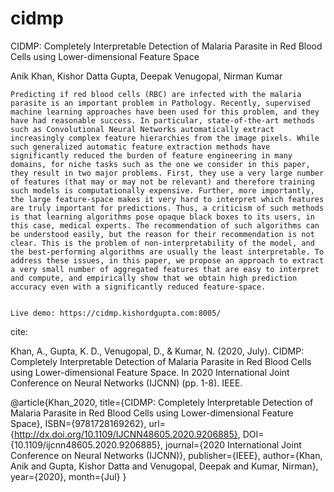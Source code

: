 # cidmp
CIDMP: Completely Interpretable Detection of Malaria Parasite in Red Blood Cells using Lower-dimensional Feature Space


Anik Khan, Kishor Datta Gupta, Deepak Venugopal, Nirman Kumar

    Predicting if red blood cells (RBC) are infected with the malaria parasite is an important problem in Pathology. Recently, supervised machine learning approaches have been used for this problem, and they have had reasonable success. In particular, state-of-the-art methods such as Convolutional Neural Networks automatically extract increasingly complex feature hierarchies from the image pixels. While such generalized automatic feature extraction methods have significantly reduced the burden of feature engineering in many domains, for niche tasks such as the one we consider in this paper, they result in two major problems. First, they use a very large number of features (that may or may not be relevant) and therefore training such models is computationally expensive. Further, more importantly, the large feature-space makes it very hard to interpret which features are truly important for predictions. Thus, a criticism of such methods is that learning algorithms pose opaque black boxes to its users, in this case, medical experts. The recommendation of such algorithms can be understood easily, but the reason for their recommendation is not clear. This is the problem of non-interpretability of the model, and the best-performing algorithms are usually the least interpretable. To address these issues, in this paper, we propose an approach to extract a very small number of aggregated features that are easy to interpret and compute, and empirically show that we obtain high prediction accuracy even with a significantly reduced feature-space. 
    
    
    Live demo: https://cidmp.kishordgupta.com:8005/

cite:

Khan, A., Gupta, K. D., Venugopal, D., & Kumar, N. (2020, July). CIDMP: Completely Interpretable Detection of Malaria Parasite in Red Blood Cells using Lower-dimensional Feature Space. In 2020 International Joint Conference on Neural Networks (IJCNN) (pp. 1-8). IEEE.

@article{Khan_2020,
   title={CIDMP: Completely Interpretable Detection of Malaria Parasite in Red Blood Cells using Lower-dimensional Feature Space},
   ISBN={9781728169262},
   url={http://dx.doi.org/10.1109/IJCNN48605.2020.9206885},
   DOI={10.1109/ijcnn48605.2020.9206885},
   journal={2020 International Joint Conference on Neural Networks (IJCNN)},
   publisher={IEEE},
   author={Khan, Anik and Gupta, Kishor Datta and Venugopal, Deepak and Kumar, Nirman},
   year={2020},
   month={Jul}
}
